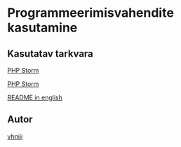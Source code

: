 # Programmeerimisvahendite kasutamine
## Kasutatav tarkvara
[PHP Storm](https://www.jetbrains.com/phpstorm/?fromMenu)

[PHP Storm](https://www.jetbrains.com/phpstorm/?fromMenu)

[README in english](https://github.com/vhniii/pvk_vs18_2/blob/master/README.en.md)

## Autor
[vhniii](https://github.com/vhniii)

